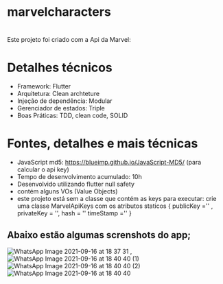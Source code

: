 # marvelcharacters <h1>

 Este projeto foi criado com a Api da Marvel:

# Detalhes técnicos 
  * Framework: Flutter
  * Arquitetura: Clean archteture
  * Injeção de dependência: Modular
  * Gerenciador de estados: Triple
  * Boas Práticas: TDD, clean code, SOLID
  
# Fontes, detalhes e mais técnicas
  * JavaScript md5: https://blueimp.github.io/JavaScript-MD5/ (para calcular o api key)
  * Tempo de desenvolvimento acumulado: 10h
  * Desenvolvido utilizando flutter null safety
  * contém alguns VOs (Value Objects)
  * este projeto está sem a classe que contém as keys para executar:
  crie uma classe MarvelApiKeys com os atributos staticos
  { publicKey ='' , privateKey = '', hash = '' timeStamp ='' }

## Abaixo estão algumas screnshots do app;
  
![WhatsApp Image 2021-09-16 at 18 37 31](https://user-images.githubusercontent.com/72231971/133689722-73e40549-9b7b-4854-9ff8-d9d8924f3b55.jpeg) , 
![WhatsApp Image 2021-09-16 at 18 40 40 (1)](https://user-images.githubusercontent.com/72231971/133689877-2b700b65-aff1-4fc5-9ffe-84226adbf24d.jpeg)
![WhatsApp Image 2021-09-16 at 18 40 40 (2)](https://user-images.githubusercontent.com/72231971/133689879-1b8b28c8-db27-4345-af6f-08b9f32916ea.jpeg)
![WhatsApp Image 2021-09-16 at 18 40 40](https://user-images.githubusercontent.com/72231971/133689885-7d58c763-86c0-45ed-b724-5ca9c251aeec.jpeg)


